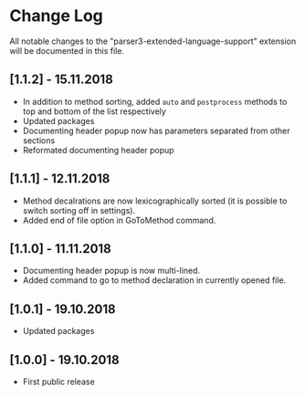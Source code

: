 # Change Log
All notable changes to the "parser3-extended-language-support" extension will be documented in this file.

## [1.1.2] - 15.11.2018

- In addition to method sorting, added `auto` and `postprocess` methods to top and bottom of the list respectively
- Updated packages
- Documenting header popup now has parameters separated from other sections
- Reformated documenting header popup

## [1.1.1] - 12.11.2018

- Method decalrations are now lexicographically sorted (it is possible to switch sorting off in settings).
- Added end of file option in GoToMethod command.

## [1.1.0] - 11.11.2018

- Documenting header popup is now multi-lined.
- Added command to go to method declaration in currently opened file.

## [1.0.1] - 19.10.2018
- Updated packages

## [1.0.0] - 19.10.2018
- First public release
